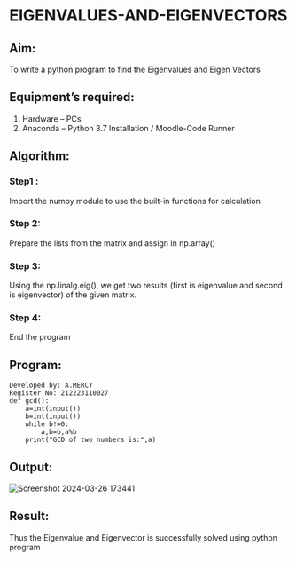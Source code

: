 # EIGENVALUES-AND-EIGENVECTORS
## Aim:
To write a python program to find the Eigenvalues and Eigen Vectors
## Equipment’s required:
1. 	Hardware – PCs
2. 	Anaconda – Python 3.7 Installation / Moodle-Code Runner
## Algorithm:
### Step1 : 
Import the numpy module to use the built-in functions for calculation
### Step 2:
Prepare the lists from the matrix and assign in np.array()
### Step 3:
Using the np.linalg.eig(), we get two results (first is eigenvalue and second is eigenvector) of the given matrix.
### Step 4: 
End the program

## Program:
```
Developed by: A.MERCY
Register No: 212223110027
def gcd():
    a=int(input())
    b=int(input())
    while b!=0:
        a,b=b,a%b
    print("GCD of two numbers is:",a)

```
## Output:

![Screenshot 2024-03-26 173441](https://github.com/mercyarulappan/EIGENVALUES-AND-EIGENVECTORS/assets/149233730/2fdf7026-a645-4e0c-b52c-55dbf801fb86)


## Result:
Thus the Eigenvalue and Eigenvector is successfully solved using python program

